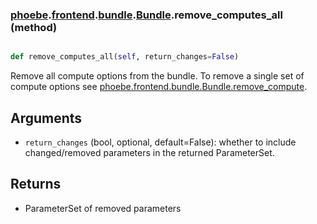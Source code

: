### [phoebe](phoebe.md).[frontend](phoebe.frontend.md).[bundle](phoebe.frontend.bundle.md).[Bundle](phoebe.frontend.bundle.Bundle.md).remove_computes_all (method)


```py

def remove_computes_all(self, return_changes=False)

```



Remove all compute options from the bundle.  To remove a single set
of compute options see [phoebe.frontend.bundle.Bundle.remove_compute](phoebe.frontend.bundle.Bundle.remove_compute.md).

Arguments
-----------
* `return_changes` (bool, optional, default=False): whether to include
    changed/removed parameters in the returned ParameterSet.

Returns
-----------
* ParameterSet of removed parameters

